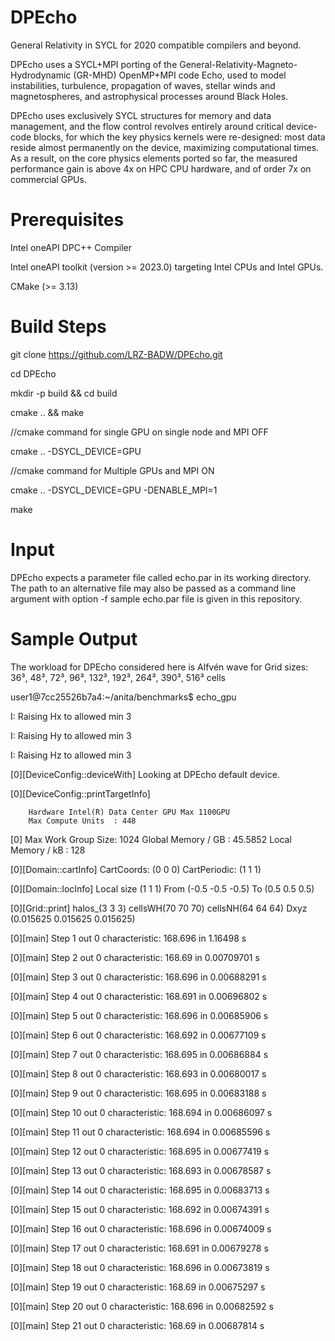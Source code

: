 # DPEcho
General Relativity in SYCL for 2020 compatible compilers and beyond.

DPEcho uses a SYCL+MPI porting of the General-Relativity-Magneto-Hydrodynamic (GR-MHD) OpenMP+MPI code Echo, used to model instabilities, turbulence, propagation of waves, stellar winds and magnetospheres, and astrophysical processes around Black Holes.

DPEcho uses exclusively SYCL structures for memory and data management, and the flow control revolves entirely around critical device-code blocks, for which the key physics kernels were re-designed: most data reside almost permanently on the device, maximizing computational times. As a result, on the core physics elements ported so far, the measured performance gain is above 4x on HPC CPU hardware, and of order 7x on commercial GPUs.
# Prerequisites
Intel oneAPI DPC++ Compiler

Intel oneAPI toolkit (version >= 2023.0) targeting Intel CPUs and Intel GPUs.

CMake (>= 3.13)
# Build Steps
git clone https://github.com/LRZ-BADW/DPEcho.git

cd DPEcho

mkdir -p build && cd build

cmake .. && make

//cmake command for single GPU on single node and MPI OFF

cmake .. -DSYCL_DEVICE=GPU

//cmake command for Multiple GPUs and MPI ON

cmake .. -DSYCL_DEVICE=GPU -DENABLE_MPI=1

make

# Input
DPEcho expects a parameter file called echo.par in its working directory. 
The path to an alternative file may also be passed as a command line argument with option -f
sample echo.par file is given in this repository.
# Sample Output
The workload for DPEcho considered here is Alfvén wave for Grid sizes: 36³, 48³, 72³, 96³, 132³, 192³, 264³, 390³, 516³ cells

user1@7cc25526b7a4:~/anita/benchmarks$ echo_gpu

I:     Raising Hx to allowed min 3

I:     Raising Hy to allowed min 3

I:     Raising Hz to allowed min 3

[0][DeviceConfig::deviceWith] Looking at DPEcho default device.

[0][DeviceConfig::printTargetInfo]

        Hardware Intel(R) Data Center GPU Max 1100GPU
        Max Compute Units  : 448
        
[0]
        Max Work Group Size: 1024
        Global Memory / GB : 45.5852
        Local  Memory / kB : 128

[0][Domain::cartInfo] CartCoords:    (0 0 0) CartPeriodic:  (1 1 1) 

[0][Domain::locInfo] Local size (1 1 1) From (-0.5 -0.5 -0.5) To (0.5 0.5 0.5)

[0][Grid::print]  halos_(3 3 3)  cellsWH(70 70 70)  cellsNH(64 64 64)  Dxyz   (0.015625 0.015625 0.015625)

[0][main] Step 1 out 0 characteristic: 168.696 in 1.16498 s

[0][main] Step 2 out 0 characteristic: 168.69 in 0.00709701 s

[0][main] Step 3 out 0 characteristic: 168.696 in 0.00688291 s

[0][main] Step 4 out 0 characteristic: 168.691 in 0.00696802 s

[0][main] Step 5 out 0 characteristic: 168.696 in 0.00685906 s

[0][main] Step 6 out 0 characteristic: 168.692 in 0.00677109 s

[0][main] Step 7 out 0 characteristic: 168.695 in 0.00686884 s

[0][main] Step 8 out 0 characteristic: 168.693 in 0.00680017 s

[0][main] Step 9 out 0 characteristic: 168.695 in 0.00683188 s

[0][main] Step 10 out 0 characteristic: 168.694 in 0.00686097 s

[0][main] Step 11 out 0 characteristic: 168.694 in 0.00685596 s

[0][main] Step 12 out 0 characteristic: 168.695 in 0.00677419 s

[0][main] Step 13 out 0 characteristic: 168.693 in 0.00678587 s

[0][main] Step 14 out 0 characteristic: 168.695 in 0.00683713 s

[0][main] Step 15 out 0 characteristic: 168.692 in 0.00674391 s

[0][main] Step 16 out 0 characteristic: 168.696 in 0.00674009 s

[0][main] Step 17 out 0 characteristic: 168.691 in 0.00679278 s

[0][main] Step 18 out 0 characteristic: 168.696 in 0.00673819 s

[0][main] Step 19 out 0 characteristic: 168.69 in 0.00675297 s

[0][main] Step 20 out 0 characteristic: 168.696 in 0.00682592 s

[0][main] Step 21 out 0 characteristic: 168.69 in 0.00687814 s
